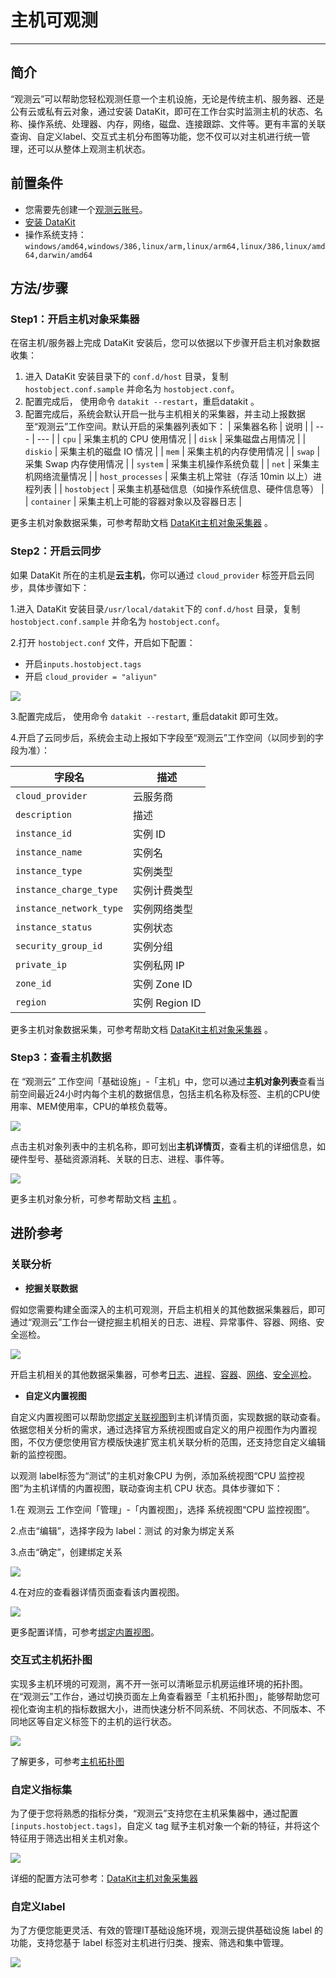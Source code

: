 # 主机可观测
---

## 简介

“观测云”可以帮助您轻松观测任意一个主机设施，无论是传统主机、服务器、还是公有云或私有云对象，通过安装 DataKit，即可在工作台实时监测主机的状态、名称、操作系统、处理器、内存，网络，磁盘、连接跟踪、文件等。更有丰富的关联查询、自定义label、交互式主机分布图等功能，您不仅可以对主机进行统一管理，还可以从整体上观测主机状态。

## 前置条件

- 您需要先创建一个[观测云账号](https://www.guance.com/)。
- [安装 DataKit](../../datakit/datakit-install.md)
- 操作系统支持：`windows/amd64,windows/386,linux/arm,linux/arm64,linux/386,linux/amd64,darwin/amd64`

## 方法/步骤

### Step1：开启主机对象采集器

在宿主机/服务器上完成 DataKit 安装后，您可以依据以下步骤开启主机对象数据收集：

1. 进入 DataKit 安装目录下的 `conf.d/host` 目录，复制 `hostobject.conf.sample` 并命名为 `hostobject.conf`。
1. 配置完成后， 使用命令 `datakit --restart`，重启datakit 。
1. 配置完成后，系统会默认开启一批与主机相关的采集器，并主动上报数据至“观测云”工作空间。默认开启的采集器列表如下：
| 采集器名称 | 说明 |
| --- | --- |
| `cpu` | 采集主机的 CPU 使用情况 |
| `disk` | 采集磁盘占用情况 |
| `diskio` | 采集主机的磁盘 IO 情况 |
| `mem` | 采集主机的内存使用情况 |
| `swap` | 采集 Swap 内存使用情况 |
| `system` | 采集主机操作系统负载 |
| `net` | 采集主机网络流量情况 |
| `host_processes` | 采集主机上常驻（存活 10min 以上）进程列表 |
| `hostobject` | 采集主机基础信息（如操作系统信息、硬件信息等） |
| `container` | 采集主机上可能的容器对象以及容器日志 |

更多主机对象数据采集，可参考帮助文档 [DataKit主机对象采集器](../../integrations/hostobject.md) 。

### Step2：开启云同步

如果 DataKit 所在的主机是**云主机**，你可以通过 `cloud_provider` 标签开启云同步，具体步骤如下：

1.进入 DataKit 安装目录`/usr/local/datakit`下的 `conf.d/host` 目录，复制 `hostobject.conf.sample` 并命名为 `hostobject.conf`。

2.打开 `hostobject.conf` 文件，开启如下配置：

   - 开启`inputs.hostobject.tags`
   - 开启 `cloud_provider = "aliyun"`

![](../img/2.host_2.png)

3.配置完成后， 使用命令 `datakit --restart`, 重启datakit 即可生效。

4.开启了云同步后，系统会主动上报如下字段至“观测云”工作空间（以同步到的字段为准）：

| 字段名 | 描述 |
| --- | --- |
| `cloud_provider` | 云服务商 |
| `description` | 描述 |
| `instance_id` | 实例 ID |
| `instance_name` | 实例名 |
| `instance_type` | 实例类型 |
| `instance_charge_type` | 实例计费类型 |
| `instance_network_type` | 实例网络类型 |
| `instance_status` | 实例状态 |
| `security_group_id` | 实例分组 |
| `private_ip` | 实例私网 IP |
| `zone_id` | 实例 Zone ID |
| `region` | 实例 Region ID |

更多主机对象数据采集，可参考帮助文档 [DataKit主机对象采集器](../../integrations/hostobject.md) 。

### Step3：查看主机数据

在 “观测云” 工作空间「基础设施」-「主机」中，您可以通过**主机对象列表**查看当前空间最近24小时内每个主机的数据信息，包括主机名称及标签、主机的CPU使用率、MEM使用率，CPU的单核负载等。

![](../img/image111.png)

点击主机对象列表中的主机名称，即可划出**主机详情页**，查看主机的详细信息，如硬件型号、基础资源消耗、关联的日志、进程、事件等。

![](../img/1.png)

更多主机对象分析，可参考帮助文档 [主机](../../infrastructure/host.md) 。

## 进阶参考

### 关联分析

- **挖掘关联数据**

假如您需要构建全面深入的主机可观测，开启主机相关的其他数据采集器后，即可通过“观测云”工作台一键挖掘主机相关的日志、进程、异常事件、容器、网络、安全巡检。

![](../img/2.png)

开启主机相关的其他数据采集器，可参考[日志](../../integrations/logging.md)、[进程](../../integrations/host_processes.md)、[容器](../../integrations/container.md)、[网络](../../integrations/net.md)、[安全巡检](../../integrations/sec-checker.md)。

- **自定义内置视图**



自定义内置视图可以帮助您[绑定关联视图](../../management/built-in-view/bind-view.md)到主机详情页面，实现数据的联动查看。依据您相关分析的需求，通过选择官方系统视图或自定义的用户视图作为内置视图，不仅方便您使用官方模版快速扩宽主机关联分析的范围，还支持您自定义编辑新的监控视图。

以观测 label标签为“测试”的主机对象CPU 为例，添加系统视图“CPU 监控视图”为主机详情的内置视图，联动查询主机 CPU 状态。具体步骤如下：

1.在 观测云 工作空间「管理」-「内置视图」，选择 系统视图“CPU 监控视图”。

2.点击“编辑”，选择字段为 label：测试  的对象为绑定关系

3.点击“确定”，创建绑定关系

![](../img/3.png)

4.在对应的查看器详情页面查看该内置视图。

![](../img/4.png)

更多配置详情，可参考[绑定内置视图](../../management/built-in-view/bind-view.md)。

### 交互式主机拓扑图

实现多主机环境的可观测，离不开一张可以清晰显示机房运维环境的拓扑图。在“观测云”工作台，通过切换页面左上角查看器至「主机拓扑图」，能够帮助您可视化查询主机的指标数据大小，进而快速分析不同系统、不同状态、不同版本、不同地区等自定义标签下的主机的运行状态。

![](../img/5.png)

了解更多，可参考[主机拓扑图](../../infrastructure/host.md)

### 自定义指标集

为了便于您将熟悉的指标分类，“观测云”支持您在主机采集器中，通过配置`[inputs.hostobject.tags]`，自定义 tag 赋予主机对象一个新的特征，并将这个特征用于筛选出相关主机对象。

![](../img/6.png)

详细的配置方法可参考：[DataKit主机对象采集器](../../integrations/hostobject.md)

### 自定义label

为了方便您能更灵活、有效的管理IT基础设施环境，观测云提供基础设施 label 的功能，支持您基于 label 标签对主机进行归类、搜索、筛选和集中管理。

![](../img/7.png)
